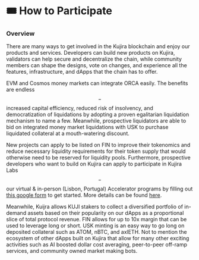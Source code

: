 # 🎟 How to Participate

### Overview

There are many ways to get involved in the Kujira blockchain and enjoy our products and services. Developers can build new products on Kujira, validators can help secure and decentralize the chain, while community members can shape the designs, vote on changes, and experience all the features, infrastructure, and dApps that the chain has to offer.

EVM and Cosmos money markets can integrate ORCA easily. The benefits are endless$$-$$increased capital efficiency, reduced risk of insolvency, and democratization of liquidations by adopting a proven egalitarian liquidation mechanism to name a few. Meanwhile, prospective liquidators are able to bid on integrated money market liquidations with USK to purchase liquidated collateral at a mouth-watering discount.

New projects can apply to be listed on FIN to improve their tokenomics and reduce necessary liquidity requirements for their token supply that would otherwise need to be reserved for liquidity pools. Furthermore, prospective developers who want to build on Kujira can apply to participate in Kujira Labs$$-$$our virtual & in-person (Lisbon, Portugal) Accelerator programs by filling out [this google form](https://docs.google.com/forms/d/e/1FAIpQLScW9f20rZS96869U1mMJPkjJ59SuAXvUeVeFTYkfuQke7KUMw/viewform) to get started. More details can be found [here](broken-reference).

Meanwhile, Kuijra allows KUJI stakers to collect a diversified portfolio of in-demand assets based on their popularity on our dApps as a proportional slice of total protocol revenue. FIN allows for up to 10x margin that can be used to leverage long or short. USK minting is an easy way to go long on deposited collateral such as ATOM, nBTC, and axlETH. Not to mention the ecosystem of other dApps built on Kujira that allow for many other exciting activities such as AI boosted dollar cost averaging, peer-to-peer off-ramp services, and community owned market making bots.
